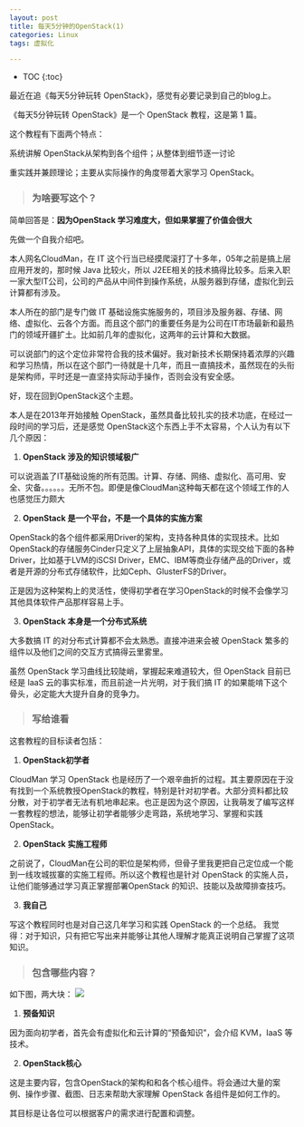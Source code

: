 ```yaml
---
layout: post
title: 每天5分钟的OpenStack(1)
categories: Linux
tags: 虚拟化

---
```


* TOC
{:toc}


最近在追《每天5分钟玩转 OpenStack》，感觉有必要记录到自己的blog上。

《每天5分钟玩转 OpenStack》是一个 OpenStack 教程，这是第 1 篇。

这个教程有下面两个特点：

系统讲解 OpenStack从架构到各个组件；从整体到细节逐一讨论      

重实践并兼顾理论；主要从实际操作的角度带着大家学习 OpenStack。

 
>### 为啥要写这个？

简单回答是：**因为OpenStack 学习难度大，但如果掌握了价值会很大**

先做一个自我介绍吧。

本人网名CloudMan，在 IT 这个行当已经摸爬滚打了十多年，05年之前是搞上层应用开发的，那时候 Java 比较火，所以 J2EE相关的技术搞得比较多。后来入职一家大型IT公司，公司的产品从中间件到操作系统，从服务器到存储，虚拟化到云计算都有涉及。

本人所在的部门是专门做 IT 基础设施实施服务的，项目涉及服务器、存储、网络、虚拟化、云各个方面。而且这个部门的重要任务是为公司在IT市场最新和最热门的领域开疆扩土。比如前几年的虚拟化，这两年的云计算和大数据。

可以说部门的这个定位非常符合我的技术偏好。我对新技术长期保持着浓厚的兴趣和学习热情，所以在这个部门一待就是十几年，而且一直搞技术，虽然现在的头衔是架构师，平时还是一直坚持实际动手操作，否则会没有安全感。

好，现在回到OpenStack这个主题。

本人是在2013年开始接触 OpenStack，虽然具备比较扎实的技术功底，在经过一段时间的学习后，还是感觉 OpenStack这个东西上手不太容易，个人认为有以下几个原因：

1. **OpenStack 涉及的知识领域极广**

可以说涵盖了IT基础设施的所有范围。计算、存储、网络、虚拟化、高可用、安全、灾备。。。。。。无所不包。即便是像CloudMan这种每天都在这个领域工作的人也感觉压力颇大

2. **OpenStack 是一个平台，不是一个具体的实施方案**

OpenStack的各个组件都采用Driver的架构，支持各种具体的实现技术。比如 OpenStack的存储服务Cinder只定义了上层抽象API，具体的实现交给下面的各种Driver，比如基于LVM的iSCSI Driver，EMC、IBM等商业存储产品的Driver，或者是开源的分布式存储软件，比如Ceph、GlusterFS的Driver。

正是因为这种架构上的灵活性，使得初学者在学习OpenStack的时候不会像学习其他具体软件产品那样容易上手。

3. **OpenStack 本身是一个分布式系统**

大多数搞 IT 的对分布式计算都不会太熟悉。直接冲进来会被 OpenStack 繁多的组件以及他们之间的交互方式搞得云里雾里。        

虽然 OpenStack 学习曲线比较陡峭，掌握起来难道较大，但 OpenStack 目前已经是 IaaS 云的事实标准，而且前途一片光明，对于我们搞 IT 的如果能啃下这个骨头，必定能大大提升自身的竞争力。


>### 写给谁看

这套教程的目标读者包括：

1. **OpenStack初学者**

CloudMan 学习 OpenStack 也是经历了一个艰辛曲折的过程。其主要原因在于没有找到一个系统教授OpenStack的教程，特别是针对初学者。大部分资料都比较分散，对于初学者无法有机地串起来。也正是因为这个原因，让我萌发了编写这样一套教程的想法，能够让初学者能够少走弯路，系统地学习、掌握和实践 OpenStack。

2. **OpenStack 实施工程师**

之前说了，CloudMan在公司的职位是架构师，但骨子里我更把自己定位成一个能到一线攻城拔寨的实施工程师。所以这个教程也是针对 OpenStack 的实施人员，让他们能够通过学习真正掌握部署OpenStack 的知识、技能以及故障排查技巧。  

3. **我自己**

写这个教程同时也是对自己这几年学习和实践 OpenStack 的一个总结。
我觉得：对于知识，只有把它写出来并能够让其他人理解才能真正说明自己掌握了这项知识。

>### 包含哪些内容？

 如下图，两大块：
 ![](http://shurriklab.qiniudn.com/rw3hu6h8qjckg9ez3emmqzqqto.png)
 
1. **预备知识**

因为面向初学者，首先会有虚拟化和云计算的“预备知识”，会介绍 KVM，IaaS 等技术。        

2. **OpenStack核心**

这是主要内容，包含OpenStack的架构和和各个核心组件。将会通过大量的案例、操作步骤、截图、日志来帮助大家理解 OpenStack 各组件是如何工作的。

其目标是让各位可以根据客户的需求进行配置和调整。